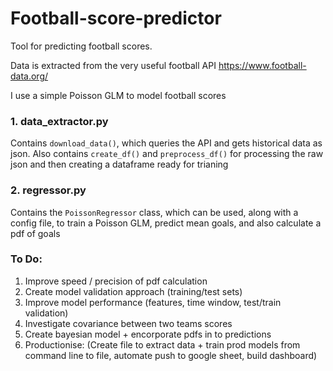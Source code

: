 # Football-score-predictor

Tool for predicting football scores. 

Data is extracted from the very useful football API https://www.football-data.org/

I use a simple Poisson GLM to model football scores

### 1. data_extractor.py

Contains `download_data()`, which queries the API and gets historical data as json. Also contains `create_df()` and `preprocess_df()` for  processing the raw json and then creating a dataframe ready for trianing


### 2. regressor.py

Contains the `PoissonRegressor` class, which can be used, along with a config file, to train a Poisson GLM, predict mean goals, and also calculate a pdf of goals


### To Do:

1. Improve speed / precision of pdf calculation
2. Create model validation approach (training/test sets)
3. Improve model performance (features, time window, test/train validation)
4. Investigate covariance between two teams scores
5. Create bayesian model + encorporate pdfs in to predictions
6. Productionise: (Create file to extract data + train prod models from command line to file, automate push to google sheet, build dashboard)
